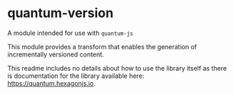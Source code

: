 # quantum-version

A module intended for use with `quantum-js`

This module provides a transform that enables the generation of incrementally versioned content.

This readme includes no details about how to use the library itself as there is documentation for the library available here: https://quantum.hexagonjs.io.